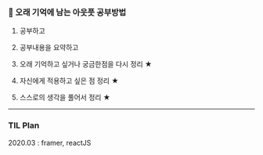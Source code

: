 
### 📝  오래 기억에 남는 아웃풋 공부방법

1. 공부하고
2. 공부내용을 요약하고

3. 오래 기억하고 싶거나 궁금한점을 다시 정리 ★
4. 자신에게 적용하고 싶은 점 정리 ★
5. 스스로의 생각을 풀어서 정리 ★

***

### TIL Plan

2020.03 : framer, reactJS
